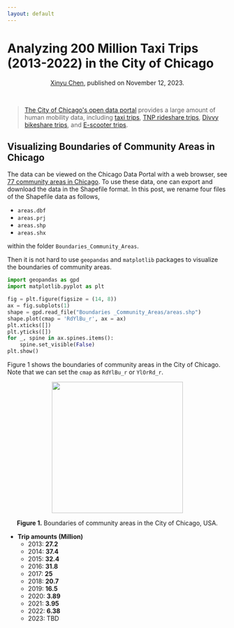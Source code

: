 ```yaml
---
layout: default
---
```


# Analyzing 200 Million Taxi Trips (2013-2022) in the City of Chicago

<p align="center"><a href="https://xinychen.github.io/">Xinyu Chen</a>, published on November 12, 2023.</p>
<br>

> [The City of Chicago's open data portal](https://data.cityofchicago.org/) provides a large amount of human mobility data, including [taxi trips](https://data.cityofchicago.org/Transportation/Taxi-Trips/wrvz-psew), [TNP rideshare trips](https://data.cityofchicago.org/Transportation/Transportation-Network-Providers-Trips-2018-2022-/m6dm-c72p), [Divvy bikeshare trips](https://divvybikes.com/system-data), and [E-scooter trips](https://catalog.data.gov/dataset/e-scooter-trips).

<h2 align="left">Visualizing Boundaries of Community Areas in Chicago</h2>

The data can be viewed on the Chicago Data Portal with a web browser, see [77 community areas in Chicago](https://data.cityofchicago.org/Facilities-Geographic-Boundaries/Boundaries-Community-Areas-current-/cauq-8yn6). To use these data, one can export and download the data in the Shapefile format. In this post, we rename four files of the Shapefile data as follows,

- `areas.dbf`
- `areas.prj`
- `areas.shp`
- `areas.shx`

within the folder `Boundaries_Community_Areas`.

Then it is not hard to use `geopandas` and `matplotlib` packages to visualize the boundaries of community areas.

```python
import geopandas as gpd
import matplotlib.pyplot as plt

fig = plt.figure(figsize = (14, 8))
ax = fig.subplots(1)
shape = gpd.read_file("Boundaries _Community_Areas/areas.shp")
shape.plot(cmap = 'RdYlBu_r', ax = ax)
plt.xticks([])
plt.yticks([])
for _, spine in ax.spines.items():
    spine.set_visible(False)
plt.show()
```

Figure 1 shows the boundaries of community areas in the City of Chicago. Note that we can set the `cmap` as `RdYlBu_r` or `YlOrRd_r`.

<p align="center">
<img align="middle" src="https://spatiotemporal-data.github.io/images/boundaries_community_areas_chicago.png" width="300" />
</p>

<p align = "center">
<b>Figure 1.</b> Boundaries of community areas in the City of Chicago, USA.
</p>





- **Trip amounts (Million)**
  - 2013: **27.2**
  - 2014: **37.4**
  - 2015: **32.4**
  - 2016: **31.8**
  - 2017: **25**
  - 2018: **20.7**
  - 2019: **16.5**
  - 2020: **3.89**
  - 2021: **3.95**
  - 2022: **6.38**
  - 2023: TBD
